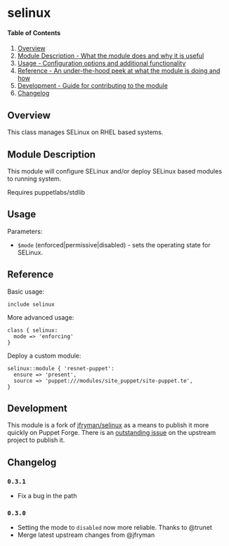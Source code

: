 # selinux

#### Table of Contents

1. [Overview](#overview)
2. [Module Description - What the module does and why it is useful](#module-description)
4. [Usage - Configuration options and additional functionality](#usage)
5. [Reference - An under-the-hood peek at what the module is doing and how](#reference)
6. [Development - Guide for contributing to the module](#development)
7. [Changelog](#changelog)

## Overview

This class manages SELinux on RHEL based systems.

## Module Description

This module will configure SELinux and/or deploy SELinux based modules to running system.

Requires puppetlabs/stdlib

## Usage

Parameters:

 * `$mode` (enforced|permissive|disabled) - sets the operating state for SELinux.

## Reference

Basic usage:

```puppet
include selinux
```

More advanced usage:

```puppet
class { selinux:
  mode => 'enforcing'
}
```

Deploy a custom module:

```puppet
selinux::module { 'resnet-puppet':
  ensure => 'present',
  source => 'puppet:///modules/site_puppet/site-puppet.te',
}
```

## Development

This module is a fork of [jfryman/selinux](https://github.com/jfryman/puppet-selinux) as
a means to publish it more quickly on Puppet Forge. There is an
[outstanding issue](https://github.com/jfryman/puppet-selinux/issues/7)
on the upstream project to publish it.

## Changelog

### `0.3.1`

 * Fix a bug in the path

### `0.3.0`

 * Setting the mode to `disabled` now more reliable. Thanks to @trunet
 * Merge latest upstream changes from @jfryman
